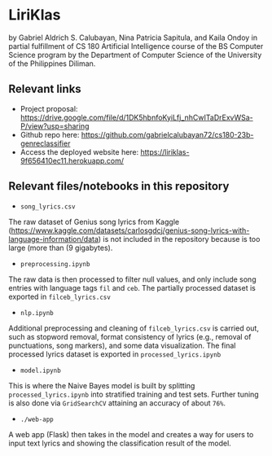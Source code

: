 # LiriKlas
by Gabriel Aldrich S. Calubayan, Nina Patricia Sapitula, and Kaila Ondoy in partial fulfillment of CS 180 Artificial Intelligence course of the BS Computer Science program by the Department of Computer Science of the University of the Philippines Diliman.

## Relevant links
* Project proposal: https://drive.google.com/file/d/1DK5hbnfoKyiLfj_nhCwITaDrExvWSa-P/view?usp=sharing
* Github repo here: https://github.com/gabrielcalubayan72/cs180-23b-genreclassifier
* Access the deployed website here: https://liriklas-9f656410ec11.herokuapp.com/

## Relevant files/notebooks  in this repository
* `song_lyrics.csv`

The raw dataset of Genius song lyrics from Kaggle (https://www.kaggle.com/datasets/carlosgdcj/genius-song-lyrics-with-language-information/data) is not included in the repository because is too large (more than (9 gigabytes).

* `preprocessing.ipynb`

The raw data is then processed to filter null values, and only include song entries with language tags `fil` and `ceb`. The partially processed dataset is exported in `filceb_lyrics.csv`

* `nlp.ipynb`

Additional preprocessing and cleaning of `filceb_lyrics.csv` is carried out, such as stopword removal, format consistency of lyrics (e.g., removal of punctuations, song markers), and some data visualization. The final processed lyrics dataset is exported in `processed_lyrics.ipynb`

* `model.ipynb`

This is where the Naive Bayes model is built by splitting `processed_lyrics.ipynb` into stratified training and test sets. Further tuning is also done via `GridSearchCV` attaining an accuracy of about `76%`. 

* `./web-app`

A web app (Flask) then takes  in the model and creates a way for users to input text lyrics and showing the classification result of the model.
